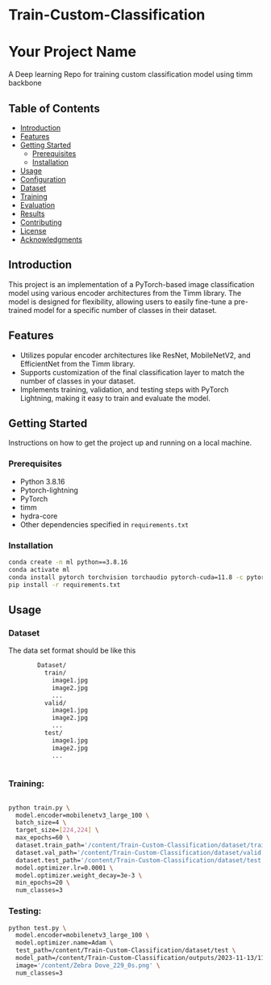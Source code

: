 # Train-Custom-Classification

# Your Project Name

A Deep learning Repo for training custom classification model using timm backbone

## Table of Contents

- [Introduction](#introduction)
- [Features](#features)
- [Getting Started](#getting-started)
  - [Prerequisites](#prerequisites)
  - [Installation](#installation)
- [Usage](#usage)
- [Configuration](#configuration)
- [Dataset](#dataset)
- [Training](#training)
- [Evaluation](#evaluation)
- [Results](#results)
- [Contributing](#contributing)
- [License](#license)
- [Acknowledgments](#acknowledgments)

## Introduction

This project is an implementation of a PyTorch-based image classification model using various encoder architectures from the Timm library. The model is designed for flexibility, allowing users to easily fine-tune a pre-trained model for a specific number of classes in their dataset. 

## Features

- Utilizes popular encoder architectures like ResNet, MobileNetV2, and EfficientNet from the Timm library.
- Supports customization of the final classification layer to match the number of classes in your dataset.
- Implements training, validation, and testing steps with PyTorch Lightning, making it easy to train and evaluate the model.

## Getting Started

Instructions on how to get the project up and running on a local machine.

### Prerequisites

- Python 3.8.16
- Pytorch-lightning
- PyTorch
- timm
- hydra-core
- Other dependencies specified in `requirements.txt`

### Installation

```bash
conda create -n ml python==3.8.16
conda activate ml
conda install pytorch torchvision torchaudio pytorch-cuda=11.8 -c pytorch -c nvidia
pip install -r requirements.txt
```

## Usage

### Dataset

The data set format should be like this

```bash 
        Dataset/
          train/
            image1.jpg
            image2.jpg
            ...
          valid/
            image1.jpg
            image2.jpg
            ...
          test/
            image1.jpg
            image2.jpg
            ...
  
```

### Training: 
```bash 

python train.py \
  model.encoder=mobilenetv3_large_100 \
  batch_size=4 \
  target_size=[224,224] \
  max_epochs=60 \
  dataset.train_path='/content/Train-Custom-Classification/dataset/train' \
  dataset.val_path='/content/Train-Custom-Classification/dataset/valid' \
  dataset.test_path='/content/Train-Custom-Classification/dataset/test' \
  model.optimizer.lr=0.0001 \
  model.optimizer.weight_decay=3e-3 \
  min_epochs=20 \
  num_classes=3

```

### Testing:

```bash
python test.py \
  model.encoder=mobilenetv3_large_100 \
  model.optimizer.name=Adam \
  test_path=/content/Train-Custom-Classification/dataset/test \
  model_path=/content/Train-Custom-Classification/outputs/2023-11-13/11-53-04/model.pth \
  image='/content/Zebra Dove_229_0s.png' \
  num_classes=3

```

